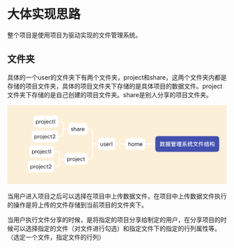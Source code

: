 # 大体实现思路

整个项目是使用项目为驱动实现的文件管理系统。

##  文件夹

具体的一个user的文件夹下有两个文件夹，project和share，这两个文件夹内都是存储的项目文件夹，具体的项目文件夹下存储的是具体项目的数据文件。project文件夹下存储的是自己创建的项目文件夹。share是别人分享的项目文件夹。

![image-20211130145306544](.assets/image-20211130145306544-8255189.png)

当用户进入项目之后可以选择在项目中上传数据文件，在项目中上传数据文件执行的操作是将上传的文件存储到当前项目的文件夹下。

当用户执行文件分享的时候，是将指定的项目分享给制定的用户，在分享项目的时候可以选择指定的文件（对文件进行勾选）和指定文件下的指定的行列属性等。（选定一个文件，指定文件的行列）